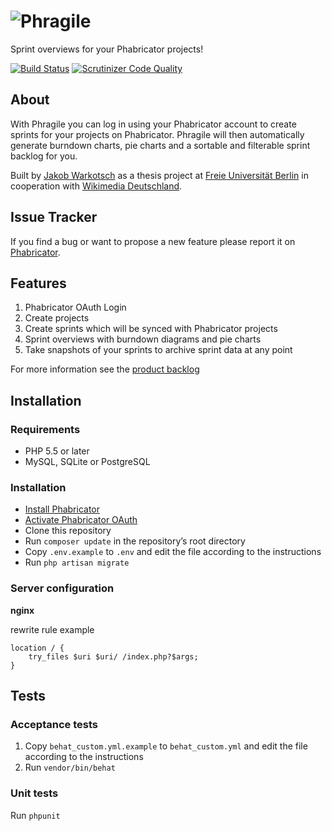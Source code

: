 ![Phragile](https://raw.githubusercontent.com/wmde/phragile/master/public/images/phragile.png)
========

Sprint overviews for your Phabricator projects!

[![Build Status](https://travis-ci.org/wmde/phragile.svg)](https://travis-ci.org/wmde/phragile)
[![Scrutinizer Code Quality](https://scrutinizer-ci.com/g/wmde/phragile/badges/quality-score.png?b=master)](https://scrutinizer-ci.com/g/wmde/phragile/?branch=master)

## About
With Phragile you can log in using your Phabricator account to create sprints for your projects on Phabricator. Phragile will then automatically generate burndown charts, pie charts and a sortable and filterable sprint backlog for you.

Built by [Jakob Warkotsch](https://github.com/jakobw) as a thesis project at [Freie Universität Berlin](http://fu-berlin.de) in cooperation with [Wikimedia Deutschland](http://wikimedia.de).

## Issue Tracker
If you find a bug or want to propose a new feature please report it on [Phabricator](https://phabricator.wikimedia.org/maniphest/task/create/?projects=phragile).

## Features
1. Phabricator OAuth Login
2. Create projects
3. Create sprints which will be synced with Phabricator projects
4. Sprint overviews with burndown diagrams and pie charts
5. Take snapshots of your sprints to archive sprint data at any point

For more information see the [product backlog](https://github.com/wmde/phragile/wiki/Backlog)

## Installation

### Requirements

* PHP 5.5 or later
* MySQL, SQLite or PostgreSQL

### Installation

* [Install Phabricator](https://secure.phabricator.com/book/phabricator/article/installation_guide/)
* [Activate Phabricator OAuth](https://github.com/wmde/phragile/wiki/Activating-Phabricator-OAuth)
* Clone this repository
* Run `composer update` in the repository’s root directory
* Copy `.env.example` to `.env` and edit the file according to the instructions
* Run `php artisan migrate`

### Server configuration

**nginx**

rewrite rule example

    location / {
        try_files $uri $uri/ /index.php?$args;
    }

## Tests
### Acceptance tests
1. Copy `behat_custom.yml.example` to `behat_custom.yml` and edit the file according to the instructions
2. Run `vendor/bin/behat`

### Unit tests
Run `phpunit`
